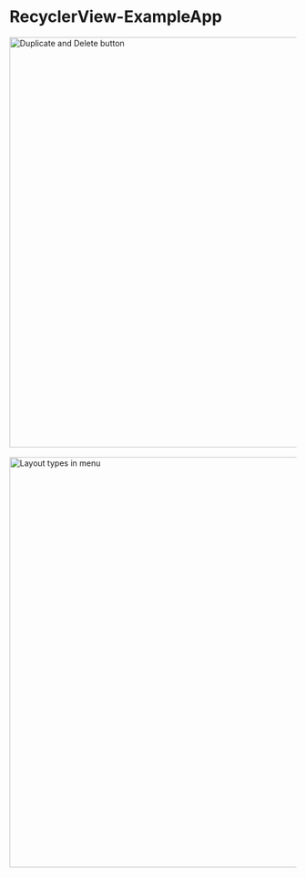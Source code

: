 # RecyclerView-ExampleApp
<img src="https://user-images.githubusercontent.com/18592588/64689109-5c494780-d496-11e9-918f-19d84536bcaf.gif" alt="Duplicate and Delete button" height="720"> &nbsp; <img src="https://user-images.githubusercontent.com/18592588/64689112-5ce1de00-d496-11e9-8226-cf9c6c0a5698.gif" alt="Layout types in menu" height="720">

